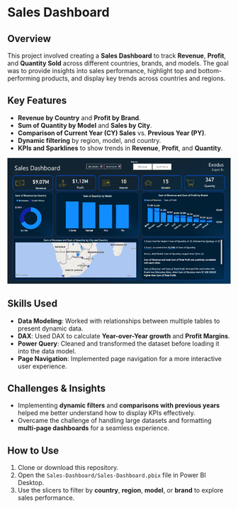 # Sales Dashboard

## Overview  
This project involved creating a **Sales Dashboard** to track **Revenue**, **Profit**, and **Quantity Sold** across different countries, brands, and models. The goal was to provide insights into sales performance, highlight top and bottom-performing products, and display key trends across countries and regions.

## Key Features  
- **Revenue by Country** and **Profit by Brand**.
- **Sum of Quantity by Model** and **Sales by City**.
- **Comparison of Current Year (CY) Sales** vs. **Previous Year (PY)**.
- **Dynamic filtering** by region, model, and country.
- **KPIs and Sparklines** to show trends in **Revenue**, **Profit**, and **Quantity**.

![Sales dashboard image](https://github.com/Nkanyisogwane/PowerBI-Guided-Projects/blob/main/Sales-Dashboard/Sales%20image.png?raw=true)

## Skills Used  
- **Data Modeling**: Worked with relationships between multiple tables to present dynamic data.
- **DAX**: Used DAX to calculate **Year-over-Year growth** and **Profit Margins**.
- **Power Query**: Cleaned and transformed the dataset before loading it into the data model.
- **Page Navigation**: Implemented page navigation for a more interactive user experience.

## Challenges & Insights  
- Implementing **dynamic filters** and **comparisons with previous years** helped me better understand how to display KPIs effectively.
- Overcame the challenge of handling large datasets and formatting **multi-page dashboards** for a seamless experience.

## How to Use  
1. Clone or download this repository.
2. Open the `Sales-Dashboard/Sales-Dashboard.pbix` file in Power BI Desktop.
3. Use the slicers to filter by **country**, **region**, **model**, or **brand** to explore sales performance.


